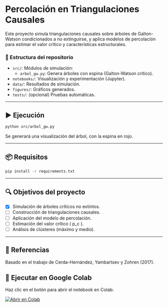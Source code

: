 # Percolación en Triangulaciones Causales

Este proyecto simula triangulaciones causales sobre árboles de Galton-Watson condicionados a no extinguirse, y aplica modelos de percolación para estimar el valor crítico y características estructurales.

### 📁 Estructura del repositorio

- `src/`: Módulos de simulación:
  - `arbol_gw.py`: Genera árboles con espina (Galton-Watson crítico).
- `notebooks/`: Visualización y experimentación (Jupyter).
- `data/`: Resultados de simulación.
- `figures/`: Gráficos generados.
- `tests/`: (opcional) Pruebas automáticas.

---

## ▶️ Ejecución

```bash
python src/arbol_gw.py
```

Se generará una visualización del árbol, con la espina en rojo.

---

## 📦 Requisitos

```bash
pip install -r requirements.txt
```

---

## 🔍 Objetivos del proyecto

- [x] Simulación de árboles críticos no extintos.
- [ ] Construcción de triangulaciones causales.
- [ ] Aplicación del modelo de percolación.
- [ ] Estimación del valor crítico \( p_c \).
- [ ] Análisis de clústeres (máximo y medio).

---

## 📖 Referencias

Basado en el trabajo de Cerda-Hernández, Yambartsev y Zohren (2017).

## 🚀 Ejecutar en Google Colab

Haz clic en el botón para abrir el notebook en Colab:

[![Abrir en Colab](https://colab.research.google.com/assets/colab-badge.svg)](https://colab.research.google.com/github/tuusuario/percolacion-triangulaciones-causales/blob/main/notebooks/simulacion_arbol.ipynb)
